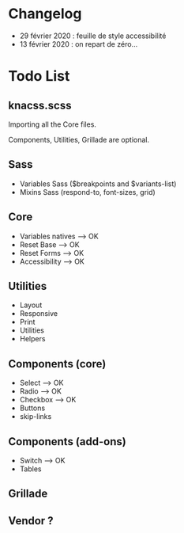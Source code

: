 # Changelog

- 29 février 2020 : feuille de style accessibilité
- 13 février 2020 : on repart de zéro...

# Todo List

## knacss.scss

Importing all the Core files. 

Components, Utilities, Grillade are optional.

## Sass
- Variables Sass ($breakpoints and $variants-list) 
- Mixins Sass (respond-to, font-sizes, grid)

## Core
- Variables natives  --> OK
- Reset Base  --> OK
- Reset Forms --> OK
- Accessibility --> OK

## Utilities
- Layout
- Responsive
- Print
- Utilities
- Helpers

## Components (core)
- Select --> OK
- Radio --> OK
- Checkbox --> OK
- Buttons
- skip-links

## Components (add-ons)
- Switch --> OK
- Tables

## Grillade

## Vendor ?